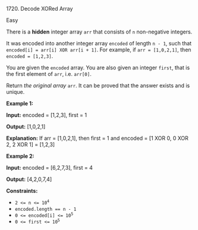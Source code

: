 1720\. Decode XORed Array

Easy

There is a **hidden** integer array `arr` that consists of `n` non-negative integers.

It was encoded into another integer array `encoded` of length `n - 1`, such that `encoded[i] = arr[i] XOR arr[i + 1]`. For example, if `arr = [1,0,2,1]`, then `encoded = [1,2,3]`.

You are given the `encoded` array. You are also given an integer `first`, that is the first element of `arr`, i.e. `arr[0]`.

Return _the original array_ `arr`. It can be proved that the answer exists and is unique.

**Example 1:**

**Input:** encoded = [1,2,3], first = 1

**Output:** [1,0,2,1]

**Explanation:** If arr = [1,0,2,1], then first = 1 and encoded = [1 XOR 0, 0 XOR 2, 2 XOR 1] = [1,2,3]

**Example 2:**

**Input:** encoded = [6,2,7,3], first = 4

**Output:** [4,2,0,7,4]

**Constraints:**

*   <code>2 <= n <= 10<sup>4</sup></code>
*   `encoded.length == n - 1`
*   <code>0 <= encoded[i] <= 10<sup>5</sup></code>
*   <code>0 <= first <= 10<sup>5</sup></code>